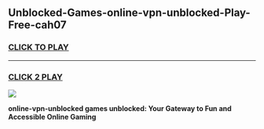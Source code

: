 
## Unblocked-Games-online-vpn-unblocked-Play-Free-cah07
<h3>
<a href="https://premium76.site?title=online-vpn-unblocked&ref=21A">CLICK TO PLAY</a></h3>
<hr>

<h3>
<a href="https://premium76.site?title=online-vpn-unblocked&ref=21A">CLICK 2 PLAY</a>
  
</h3>

<a href="https://premium76.site?title=online-vpn-unblocked&ref=21A"><img src="https://clearcache.store/games.png"></a>


**online-vpn-unblocked games unblocked: Your Gateway to Fun and Accessible Online Gaming**
